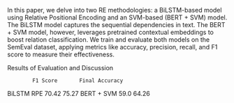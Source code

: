 In this paper, we delve into two RE methodologies: a BiLSTM-based model using Relative Positional Encoding and an SVM-based (BERT + SVM) model. The BiLSTM model captures the sequential dependencies in text. The BERT + SVM model, however, leverages pretrained contextual embeddings to boost relation classification. We train and evaluate both models on the SemEval dataset, applying metrics like accuracy, precision, recall, and F1 score to measure their effectiveness.

Results of Evaluation and Discussion

            F1 Score       Final Accuracy
            
BiLSTM RPE  70.42           75.27
BERT + SVM  59.0            64.26
